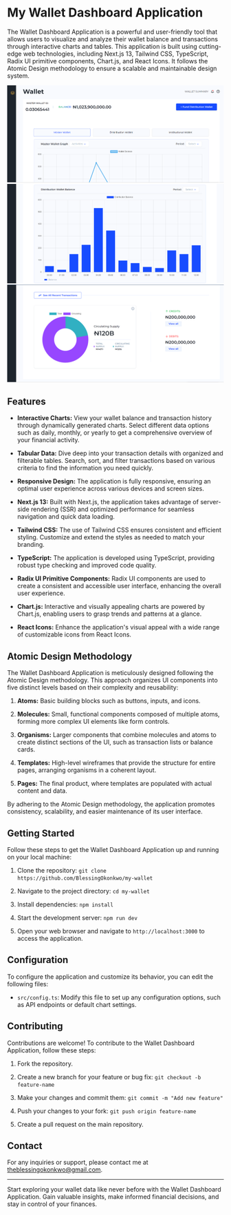 # My Wallet Dashboard Application

The Wallet Dashboard Application is a powerful and user-friendly tool that allows users to visualize and analyze their wallet balance and transactions through interactive charts and tables. This application is built using cutting-edge web technologies, including Next.js 13, Tailwind CSS, TypeScript, Radix UI primitive components, Chart.js, and React Icons. It follows the Atomic Design methodology to ensure a scalable and maintainable design system.

![Header](app/assets/images/home.png)
![Bar Chart](app/assets/images/bar.png)
![DOughnut Chart](app/assets/images/pie.png)

## Features

- **Interactive Charts:** View your wallet balance and transaction history through dynamically generated charts. Select different data options such as daily, monthly, or yearly to get a comprehensive overview of your financial activity.

- **Tabular Data:** Dive deep into your transaction details with organized and filterable tables. Search, sort, and filter transactions based on various criteria to find the information you need quickly.

- **Responsive Design:** The application is fully responsive, ensuring an optimal user experience across various devices and screen sizes.

- **Next.js 13:** Built with Next.js, the application takes advantage of server-side rendering (SSR) and optimized performance for seamless navigation and quick data loading.

- **Tailwind CSS:** The use of Tailwind CSS ensures consistent and efficient styling. Customize and extend the styles as needed to match your branding.

- **TypeScript:** The application is developed using TypeScript, providing robust type checking and improved code quality.

- **Radix UI Primitive Components:** Radix UI components are used to create a consistent and accessible user interface, enhancing the overall user experience.

- **Chart.js:** Interactive and visually appealing charts are powered by Chart.js, enabling users to grasp trends and patterns at a glance.

- **React Icons:** Enhance the application's visual appeal with a wide range of customizable icons from React Icons.

## Atomic Design Methodology

The Wallet Dashboard Application is meticulously designed following the Atomic Design methodology. This approach organizes UI components into five distinct levels based on their complexity and reusability:

1. **Atoms:** Basic building blocks such as buttons, inputs, and icons.

2. **Molecules:** Small, functional components composed of multiple atoms, forming more complex UI elements like form controls.

3. **Organisms:** Larger components that combine molecules and atoms to create distinct sections of the UI, such as transaction lists or balance cards.

4. **Templates:** High-level wireframes that provide the structure for entire pages, arranging organisms in a coherent layout.

5. **Pages:** The final product, where templates are populated with actual content and data.

By adhering to the Atomic Design methodology, the application promotes consistency, scalability, and easier maintenance of its user interface.

## Getting Started

Follow these steps to get the Wallet Dashboard Application up and running on your local machine:

1. Clone the repository: `git clone https://github.com/BlessingOkonkwo/my-wallet`

2. Navigate to the project directory: `cd my-wallet`

3. Install dependencies: `npm install`

4. Start the development server: `npm run dev`

5. Open your web browser and navigate to `http://localhost:3000` to access the application.

## Configuration

To configure the application and customize its behavior, you can edit the following files:

- `src/config.ts`: Modify this file to set up any configuration options, such as API endpoints or default chart settings.

## Contributing

Contributions are welcome! To contribute to the Wallet Dashboard Application, follow these steps:

1. Fork the repository.

2. Create a new branch for your feature or bug fix: `git checkout -b feature-name`

3. Make your changes and commit them: `git commit -m "Add new feature"`

4. Push your changes to your fork: `git push origin feature-name`

5. Create a pull request on the main repository.

## Contact

For any inquiries or support, please contact me at theblessingokonkwo@gmail.com.

---

Start exploring your wallet data like never before with the Wallet Dashboard Application. Gain valuable insights, make informed financial decisions, and stay in control of your finances.

